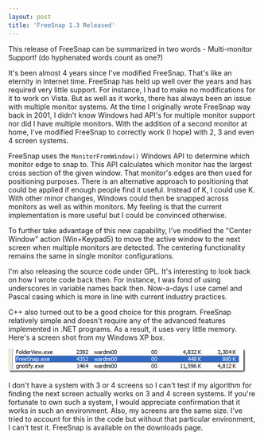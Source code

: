 ```yaml
---
layout: post  
title: 'FreeSnap 1.3 Released'
---
```

This release of FreeSnap can be summarized in two words - Multi-monitor Support! (do hyphenated words count as one?)

It's been almost 4 years since I've modified FreeSnap. That's like an eternity in Internet time. FreeSnap has held up well over the years and has required very little support. For instance, I had to make no modifications for it to work on Vista. But as well as it works, there has always been an issue with multiple monitor systems. At the time I originally wrote FreeSnap way back in 2001, I didn't know Windows had API's for multiple monitor support nor did I have multiple monitors. With the addition of a second monitor at home, I've modified FreeSnap to correctly work (I hope) with 2, 3 and even 4 screen systems.

FreeSnap uses the `MonitorFromWindow()` Windows API to determine which monitor edge to snap to. This API calculates which monitor has the largest cross section of the given window. That monitor's edges are then used for positioning purposes. There is an alternative approach to positioning that could be applied if enough people find it useful. Instead of K, I could use K. With other minor changes, Windows could then be snapped across monitors as well as within monitors. My feeling is that the current implementation is more useful but I could be convinced otherwise.

To further take advantage of this new capability, I've modified the "Center Window" action (Win+Keypad5) to move the active window to the next screen when multiple monitors are detected. The centering functionality remains the same in single monitor configurations.

I'm also releasing the source code under GPL. It's interesting to look back on how I wrote code back then. For instance, I was fond of using underscores in variable names back then. Now-a-days I use camel and Pascal casing which is more in line with current industry practices.

C++ also turned out to be a good choice for this program. FreeSnap relatively simple and doesn't require any of the advanced features implemented in .NET programs. As a result, it uses very little memory. Here's a screen shot from my Windows XP box.

![freesnap](/cdn/images/blog/FreeSnap1.3Released_995D/freesnap_thumb.png)

I don't have a system with 3 or 4 screens so I can't test if my algorithm for finding the next screen actually works on 3 and 4 screen systems. If you're fortunate to own such a system, I would appreciate confirmation that it works in such an environment. Also, my screens are the same size. I've tried to account for this in the code but without that particular environment, I can't test it. FreeSnap is available on the downloads page.
